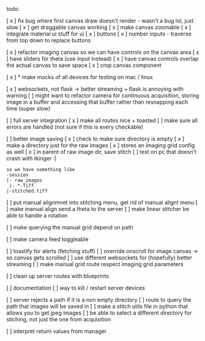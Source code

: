 todo:

[ x ] fix bug where first canvas draw doesn't render
    - wasn't a bug lol, just slow
[ x ] get draggable canvas working
[ x ] make canvas zoomable
[ x ] integrate material ui stuff for ui
    [ x ] buttons
    [ x ] number inputs
    - traverse from top down to replace buttons

[ x ] refactor imaging canvas so we can have controls on the canvas area
[ x ] have sliders for theta (use input instead)
[ x ] have canvas controls overlap the actual canvas to save space
[ x ] crop canvas component


[ x ] * make mocks of all devices for testing on mac / linux

[ x ] websockets, not flask -> better streaming + flask is annoying with warning
    [ ] might want to refactor camera for continuous acquisition, storing image in a buffer and 
        accessing that buffer rather than resnapping each time (super slow)

[ ] full server integration
    [ x ] make all routes nice + toasted
    [ ] make sure all errors are handled (not sure if this is every checkable)

[ ] better image saving
    [ x ] check to make sure directory is empty
    [ x ] make a directory just for the raw images
        [ x ] stores an imaging grid config as well
    [ x ] in parent of raw image dir, save stitch
    [ ] test on pc that doesn't crash with tkinger :|

    so we have something like 
    -session
    |- raw_images
     |- *.Tiff
    |-stitched.tiff


[ ] put manual alignmnet into stitching menu, get rid of manual alignt menu
[ ] make manual align send a theta to the server
[ ] make linear stitcher be able to handle a rotation

[ ] make querying the manual grid depend on path

[ ] make camera feed toggleable

[ ] toastify for alerts (fetching stuff)
[ ] override onscroll for image canvas -> so canvas gets scrolled
[ ] use different websockets for (hopefully) better streaming
[ ] make manual grid route respect imaging grid parameters


[ ] clean up server routes with blueprints

[ ] documentation
[ ] way to kill / restart server devices

[ ] server rejects a path if it is a non empty directory
[ ] route to query the path that images will be saved in
[ ] make a stitch utils file in python that allows you to get jpeg images 
[ ] be able to select a different directory for stiching, not just the one from acquisition

[ ] interpret return values from manager
